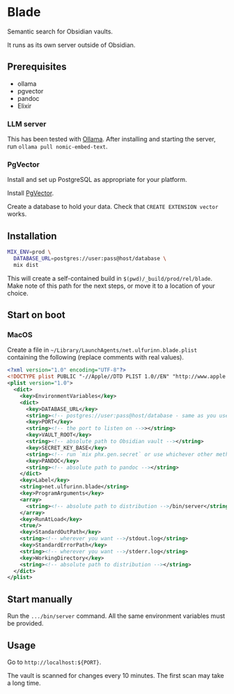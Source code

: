 # Blade

Semantic search for Obsidian vaults.

It runs as its own server outside of Obsidian.

## Prerequisites

- ollama
- pgvector
- pandoc
- Elixir

### LLM server

This has been tested with [Ollama](https://ollama.com/download). After installing and starting the server, run `ollama pull nomic-embed-text`.

### PgVector

Install and set up PostgreSQL as appropriate for your platform.

Install [PgVector](https://github.com/pgvector/pgvector?.tab=readme-ov-file#installation).

Create a database to hold your data. Check that `CREATE EXTENSION vector` works.

## Installation

```sh
MIX_ENV=prod \
  DATABASE_URL=postgres://user:pass@host/database \
  mix dist
```

This will create a self-contained build in `$(pwd)/_build/prod/rel/blade`. Make note of this path for the next steps, or move it to a location of your choice.

## Start on boot

### MacOS

Create a file in `~/Library/LaunchAgents/net.ulfurinn.blade.plist` containing the following (replace comments with real values).

```xml
<?xml version="1.0" encoding="UTF-8"?>
<!DOCTYPE plist PUBLIC "-//Apple//DTD PLIST 1.0//EN" "http://www.apple.com/DTDs/PropertyList-1.0.dtd">
<plist version="1.0">
  <dict>
    <key>EnvironmentVariables</key>
    <dict>
      <key>DATABASE_URL</key>
      <string><!-- postgres://user:pass@host/database - same as you used before --></string>
      <key>PORT</key>
      <string><!-- the port to listen on -->></string>
      <key>VAULT_ROOT</key>
      <string><!-- absolute path to Obsidian vault --></string>
      <key>SECRET_KEY_BASE</key>
      <string><!-- run `mix phx.gen.secret` or use whichever other method to generate a longish random string --></string>
      <key>PANDOC</key>
      <string><!-- absolute path to pandoc --></string>
    </dict>
    <key>Label</key>
    <string>net.ulfurinn.blade</string>
    <key>ProgramArguments</key>
    <array>
      <string><!-- absolute path to distribution -->/bin/server</string>
    </array>
    <key>RunAtLoad</key>
    <true/>
    <key>StandardOutPath</key>
    <string><!-- wherever you want -->/stdout.log</string>
    <key>StandardErrorPath</key>
    <string><!-- wherever you want -->/stderr.log</string>
    <key>WorkingDirectory</key>
    <string><!-- absolute path to distribution --></string>
  </dict>
</plist>
```

## Start manually

Run the `.../bin/server` command. All the same environment variables must be provided.

## Usage

Go to `http://localhost:${PORT}`.

The vault is scanned for changes every 10 minutes. The first scan may take a long time.